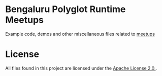 # Bengaluru Polyglot Runtime Meetups

Example code, demos and other miscellaneous files related to [meetups](http://www.meetup.com/Polyglot-Languages-Runtimes-Java-JVM-nodejs-Swift/)

# License
All files found in this project are licensed under the [Apache License 2.0.](http://www.apache.org/licenses/LICENSE-2.0.html).
